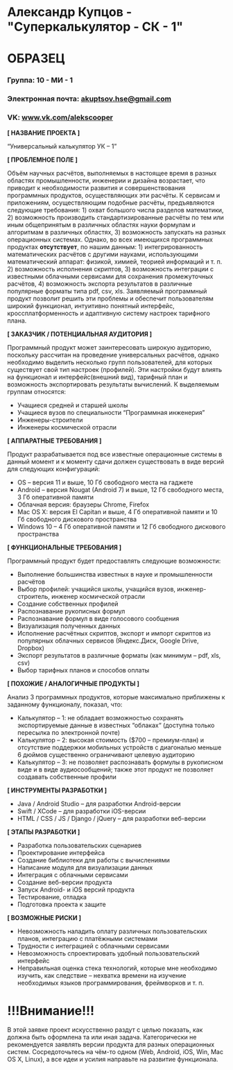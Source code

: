 # Александр Купцов - "Суперкалькулятор - СК - 1"
# ОБРАЗЕЦ

### Группа: 10 - МИ - 1
### Электронная почта: akuptsov.hse@gmail.com
### VK: www.vk.com/alekscooper


**[ НАЗВАНИЕ ПРОЕКТА ]**

“Универсальный калькулятор УК – 1”

**[ ПРОБЛЕМНОЕ ПОЛЕ ]**

Объём научных расчётов, выполняемых в настоящее время в разных областях промышленности, инженерии и дизайна возрастает, что приводит к необходимости развития и совершенствования программных продуктов, осуществляющих эти расчёты. К сервисам и приложениям, осуществляющим подобные расчёты, предъявляются следующие требования: 1) охват большого числа разделов математики, 2) возможность производить стандартизированные расчёты по тем или иным общепринятым в различных областях науки формулам и алгоритмам в различных областях, 3) возможность запускать на разных операционных системах. Однако, во всех имеющихся программных продуктах **отсутствует**, по нашим данным: 1) интегрированность математических расчётов с другими науками, использующими математический аппарат: физикой, химией, теорией информаций и т. п. 2) возможность исполнения скриптов, 3) возможность интеграции с известными облачными сервисами для сохранения промежуточных расчётов, 4) возможность экспорта результатов в различные популярные форматы типа pdf, csv, xls. Заявляемый программный продукт позволит решить эти проблемы и обеспечит пользователям широкий функционал, интуитивно понятный интерфейс, кроссплатформенность и адаптивную систему настроек тарифного плана. 

**[ ЗАКАЗЧИК / ПОТЕНЦИАЛЬНАЯ АУДИТОРИЯ ]**

Программный продукт может заинтересовать широкую аудиторию, поскольку рассчитан на проведение универсальных расчётов, однако необходимо выделить несколько групп пользователей, для которых существует свой тип настроек (профилей). Эти настройки будут влиять на функционал и интерфейс(внешний вид), тарифный план и возможность экспортировать результаты вычислений. К выделяемым группам относятся:

* Учащиеся средней и старшей школы
* Учащиеся вузов по специальности “Программная инженерия”
* Инженеры-строители
* Инженеры космической отрасли

**[ АППАРАТНЫЕ ТРЕБОВАНИЯ ]** 

Продукт разрабатывается под все известные операционные системы в данный момент и к моменту сдачи должен существовать в виде версий для следующих конфигураций:

* OS – версия 11 и выше, 10 Гб свободного места на гаджете
* Android – версия Nougat (Android 7) и выше, 12 Гб свободного места, 3 Гб оперативной памяти
* Облачная версия: браузеры Chrome, Firefox
* Mac OS X: версия El Capitan и выше, 4 Гб оперативной памяти и 10 Гб свободного дискового пространства
* Windows 10 – 4 Гб оперативной памяти и 12 Гб свободного дискового пространства 

**[ ФУНКЦИОНАЛЬНЫЕ ТРЕБОВАНИЯ ]**

Программный продукт будет предоставлять следующие возможности:
* Выполнение большинства известных в науке и промышленности расчётов 
* Выбор профилей: учащийся школы, учащийся вузов, инженер-строитель, инженер космической отрасли
* Создание собственных профилей 
* Распознавание рукописных формул
* Распознавание формул в виде голосового сообщения
* Визуализация полученных данных
* Исполнение расчётных скриптов, экспорт и импорт скриптов из популярных облачных сервисов 
  (Яндекс.Диск, Google Drive, Dropbox)
* Экспорт результатов в различные форматы (как минимум – pdf, xls, csv)
* Выбор тарифных планов и способов оплаты 

**[ ПОХОЖИЕ / АНАЛОГИЧНЫЕ ПРОДУКТЫ ]**

Анализ 3 программных продуктов, которые максимально приближены к заданному функционалу, показал, что:

* Калькулятор – 1: не обладает возможностью сохранять экспортируемые данные в известных “облаках“ (доступна только пересылка по электронной почте) 
*	Калькулятор – 2: высокая стоимость ($700 – премиум-план) и отсутствие поддержки мобильных устройств с диагональю меньше 6 дюймов существенно ограничивают целевую аудиторию
* Калькулятор – 3:  не позволяет распознавать формулы в рукописном виде и в виде аудиосообщений; также этот продукт не позволяет создавать собственные профили

**[ ИНСТРУМЕНТЫ РАЗРАБОТКИ ]**

*	Java / Android Studio – для разработки Android-версии
*	Swift / XCode – для разработки iOS-версии
*	HTML / CSS / JS / Django / jQuery – для разработки веб-версии

**[ ЭТАПЫ РАЗРАБОТКИ ]**

*	Разработка пользовательских сценариев
*	Проектирование интерфейса
*	Создание библиотеки для работы с вычислениями
*	Написание модуля для визуализации данных
*	Интеграция с облачными сервисами
*	Создание веб-версии продукта
*	Запуск Android- и iOS версий продукта
*	Тестирование, отладка
*	Подготовка проекта к защите

**[ ВОЗМОЖНЫЕ РИСКИ ]**

*	Невозможность наладить оплату различных пользовательских планов, интеграцию с платёжными системами
*	Трудности с интеграцией с облачными сервисами
*	Невозможность спроектировать удобный пользовательский интерфейс 
*	Неправильная оценка стека технологий, которые мне необходимо изучить, как следствие – нехватка времени на изучение    необходимых языков программирования, фреймворков и т. п.

# !!!Внимание!!!
В этой заявке проект искусственно раздут с целью показать, как должна быть оформлена та или иная задача. Категорически не рекомендуется заявлять версии продукта для разных операционных систем. Сосредоточьтесь на чём-то одном (Web, Android, iOS, Win, Mac OS X, Linux), а все идеи и усилия направьте на развитие функционала.
